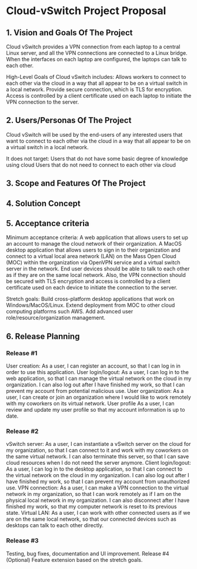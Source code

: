 # Cloud-vSwitch Project Proposal

## 1. Vision and Goals Of The Project
Cloud vSwitch provides a VPN connection from each laptop to a central Linux server, and all the VPN connections are connected to a Linux bridge. When the interfaces on each laptop are configured, the laptops can talk to each other. 

High-Level Goals of Cloud vSwitch includes: 
Allows workers to connect to each other via the cloud in a way that all appear to be on a virtual switch in a local network.
Provide secure connection, which is TLS for encryption. Access is controlled by a client certificate used on each laptop to initiate the VPN connection to the server. 

## 2. Users/Personas Of The Project
Cloud vSwitch will be used by the end-users of any interested users that want to connect to each other via the cloud in a way that all appear to be on a virtual switch in a local network.

It does not target:
Users that do not have some basic degree of knowledge using cloud
Users that do not need to connect to each other via cloud
## 3. Scope and Features Of The Project



## 4. Solution Concept



## 5. Acceptance criteria
Minimum acceptance criteria:
A web application that allows users to set up an account to manage the cloud network of their organization.
A MacOS desktop application that allows users to sign in to their organization and connect to a virtual local area network (LAN) on the Mass Open Cloud (MOC) within the organization via OpenVPN service and a virtual switch server in the network. 
End user devices should be able to talk to each other as if they are on the same local network. Also, the VPN connection should be secured with TLS encryption and access is controlled by a client certificate used on each device to initiate the connection to the server.

Stretch goals:
Build cross-platform desktop applications that work on Windows/MacOS/Linux.
Extend deployment from MOC to other cloud computing platforms such AWS.
Add advanced user role/resource/organization management.

## 6. Release Planning
### Release #1 
User creation: 
As a user, I can register an account, so that I can log in in order to use this application.
User login/logout:
As a user, I can log in to the web application, so that I can manage the virtual network on the cloud in my organization. I can also log out after I have finished my work, so that I can prevent my account from potential malicious use.
User organization:
As a user, I can create or join an organization where I would like to work remotely with my coworkers on its virtual network.
User profile
As a user, I can review and update my user profile so that my account information is up to date.

### Release #2 
vSwitch server:
As a user, I can instantiate a vSwitch server on the cloud for my organization, so that I can connect to it and work with my coworkers on the same virtual network. I can also terminate this server, so that I can save cloud resources when I do not need the server anymore. 
Client login/logout:
As a user, I can log in to the desktop application, so that I can connect to the virtual network on the cloud in my organization. I can also log out after I have finished my work, so that I can prevent my account from unauthorized use.
VPN connection: 
As a user, I can make a VPN connection to the virtual network in my organization, so that I can work remotely as if I am on the physical local network in my organization. I can also disconnect after I have finished my work, so that my computer network is reset to its previous state.
Virtual LAN:
As a user, I can work with other connected users as if we are on the same local network, so that our connected devices such as desktops can talk to each other directly.

### Release #3
Testing, bug fixes, documentation and UI improvement. 
Release #4 (Optional)
Feature extension based on the stretch goals.

